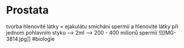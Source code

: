 # Prostata
tvorba hlenovité látky = ejakulátu
smíchání spermií a hlenovité látky
při jednom pohlavním styku --> 2ml --> 200 - 400 milionů spermií
![[IMG-3814.jpg]]
#biologie